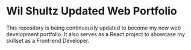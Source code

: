 # Wil Shultz Updated Web Portfolio

This repository is being continuously updated to become my new web development portfolio. It also serves as a React project to showcase my skillset as a Front-end Developer.
